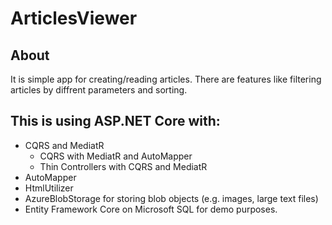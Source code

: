 # ArticlesViewer

##  About
It is simple app for creating/reading articles. There are features like filtering articles by diffrent parameters and sorting.

## This is using ASP.NET Core with:

- CQRS and MediatR
  - CQRS with MediatR and AutoMapper
  - Thin Controllers with CQRS and MediatR
- AutoMapper
- HtmlUtilizer
- AzureBlobStorage for storing blob objects (e.g. images, large text files)
- Entity Framework Core on Microsoft SQL for demo purposes.
